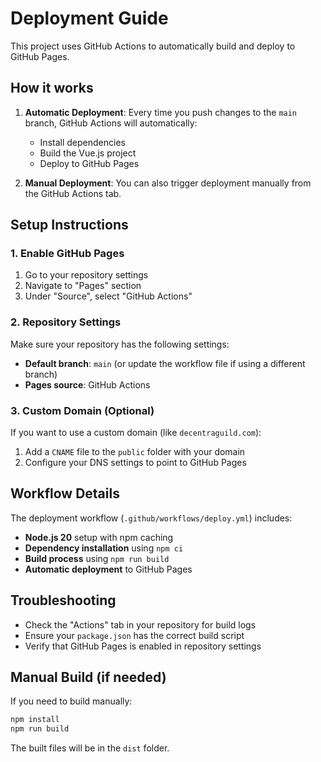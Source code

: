 # Deployment Guide

This project uses GitHub Actions to automatically build and deploy to GitHub Pages.

## How it works

1. **Automatic Deployment**: Every time you push changes to the `main` branch, GitHub Actions will automatically:
   - Install dependencies
   - Build the Vue.js project
   - Deploy to GitHub Pages

2. **Manual Deployment**: You can also trigger deployment manually from the GitHub Actions tab.

## Setup Instructions

### 1. Enable GitHub Pages
1. Go to your repository settings
2. Navigate to "Pages" section
3. Under "Source", select "GitHub Actions"

### 2. Repository Settings
Make sure your repository has the following settings:
- **Default branch**: `main` (or update the workflow file if using a different branch)
- **Pages source**: GitHub Actions

### 3. Custom Domain (Optional)
If you want to use a custom domain (like `decentraguild.com`):
1. Add a `CNAME` file to the `public` folder with your domain
2. Configure your DNS settings to point to GitHub Pages

## Workflow Details

The deployment workflow (`.github/workflows/deploy.yml`) includes:
- **Node.js 20** setup with npm caching
- **Dependency installation** using `npm ci`
- **Build process** using `npm run build`
- **Automatic deployment** to GitHub Pages

## Troubleshooting

- Check the "Actions" tab in your repository for build logs
- Ensure your `package.json` has the correct build script
- Verify that GitHub Pages is enabled in repository settings

## Manual Build (if needed)

If you need to build manually:
```bash
npm install
npm run build
```

The built files will be in the `dist` folder.
